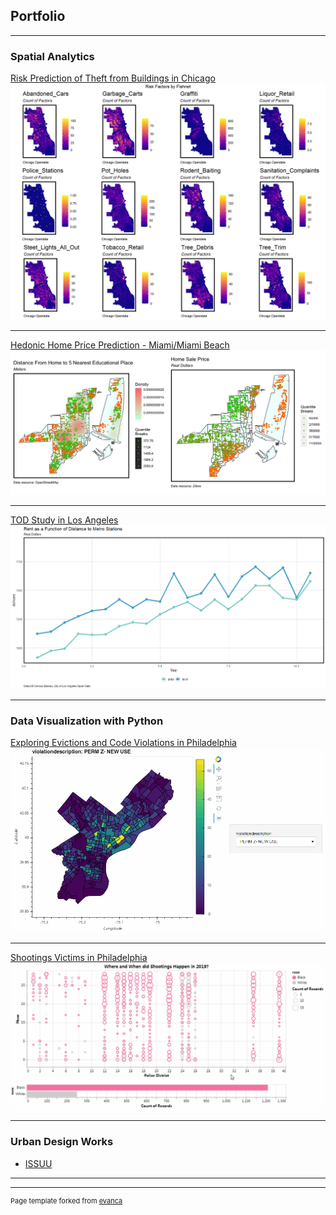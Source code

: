 ## Portfolio

---

### Spatial Analytics

[Risk Prediction of Theft from Buildings in Chicago](/html/CrimeRatePredict.html)
<img src="images/crime.png?raw=true"/>

---
[Hedonic Home Price Prediction - Miami/Miami Beach](/html/HomeValuePredict.html)
<img src="images/homeprice.png?raw=true"/>

---
[TOD Study in Los Angeles](/html/TOD.html)
<img src="images/TOD.png?raw=true"/>

---

### Data Visualization with Python

[Exploring Evictions and Code Violations in Philadelphia](/python/assignment-3.html)
<img src="images/codeviolation.gif?raw=true"/>

---
[Shootings Victims in Philadelphia](/python/assignment-2.html)
<img src="images/shoot.gif?raw=true"/>

---

### Urban Design Works

- [ISSUU](https://issuu.com/alumixx/docs/gatech_mud_zhang_chi)


---




---
<p style="font-size:11px">Page template forked from <a href="https://github.com/evanca/quick-portfolio">evanca</a></p>
<!-- Remove above link if you don't want to attibute -->
